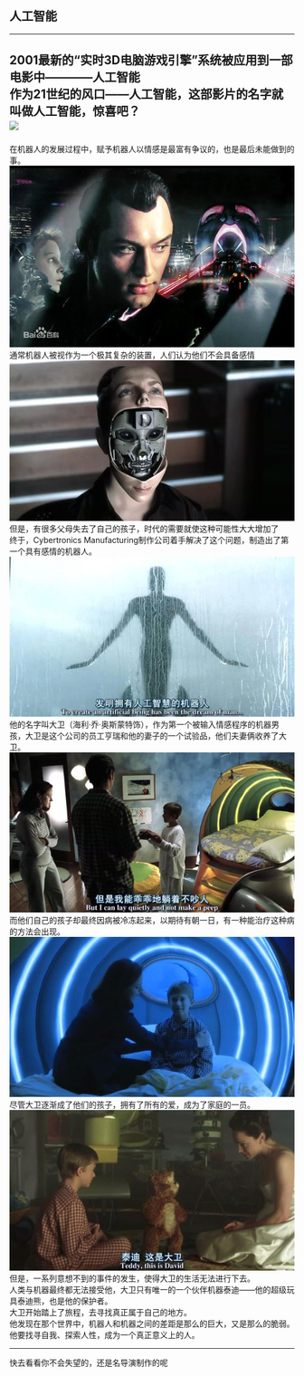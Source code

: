 人工智能
-
---------------
2001最新的“实时3D电脑游戏引擎”系统被应用到一部电影中————人工智能<br>
作为21世纪的风口——人工智能，这部影片的名字就叫做人工智能，惊喜吧？<br>
![](https://upload.wikimedia.org/wikipedia/zh/7/73/%E4%BA%BA%E5%B7%A5%E6%99%BA%E6%85%A7_%E6%B5%B7%E5%A0%B12.jpg)
-----------------------------------
在机器人的发展过程中，赋予机器人以情感是最富有争议的，也是最后未能做到的事。<br>
![](images/picture3.jpg)
通常机器人被视作为一个极其复杂的装置，人们认为他们不会具备感情<br>
![](images/picture5.jpg)
但是，有很多父母失去了自己的孩子，时代的需要就使这种可能性大大增加了<br>
终于，Cybertronics Manufacturing制作公司着手解决了这个问题，制造出了第一个具有感情的机器人。<br>
![](images/picture4.jpg)
他的名字叫大卫（海利·乔·奥斯蒙特饰），作为第一个被输入情感程序的机器男孩，大卫是这个公司的员工亨瑞和他的妻子的一个试验品，他们夫妻俩收养了大卫。<br>
![](images/picture6.jpg)
而他们自己的孩子却最终因病被冷冻起来，以期待有朝一日，有一种能治疗这种病的方法会出现。<br>
![](images/picture7.jpg)
尽管大卫逐渐成了他们的孩子，拥有了所有的爱，成为了家庭的一员。<br>
![](images/picture8.jpg)
但是，一系列意想不到的事件的发生，使得大卫的生活无法进行下去。<br>
人类与机器最终都无法接受他，大卫只有唯一的一个伙伴机器泰迪——他的超级玩具泰迪熊，也是他的保护者。<br>
大卫开始踏上了旅程，去寻找真正属于自己的地方。<br>
他发现在那个世界中，机器人和机器之间的差距是那么的巨大，又是那么的脆弱。他要找寻自我、探索人性，成为一个真正意义上的人。<br>

------------------

快去看看你不会失望的，还是名导演制作的呢